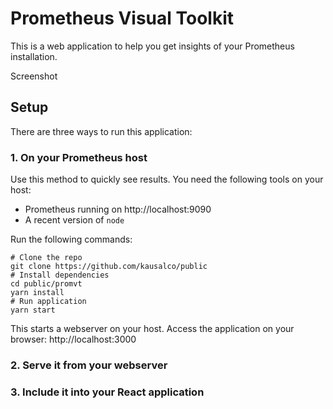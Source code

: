 # Prometheus Visual Toolkit

This is a web application to help you get insights of your Prometheus installation.

Screenshot

## Setup

There are three ways to run this application:

### 1. On your Prometheus host

Use this method to quickly see results.
You need the following tools on your host:

* Prometheus running on http://localhost:9090
* A recent version of `node`

Run the following commands:

```
# Clone the repo
git clone https://github.com/kausalco/public
# Install dependencies
cd public/promvt
yarn install
# Run application
yarn start
```

This starts a webserver on your host.
Access the application on your browser: http://localhost:3000

### 2. Serve it from your webserver

### 3. Include it into your React application
